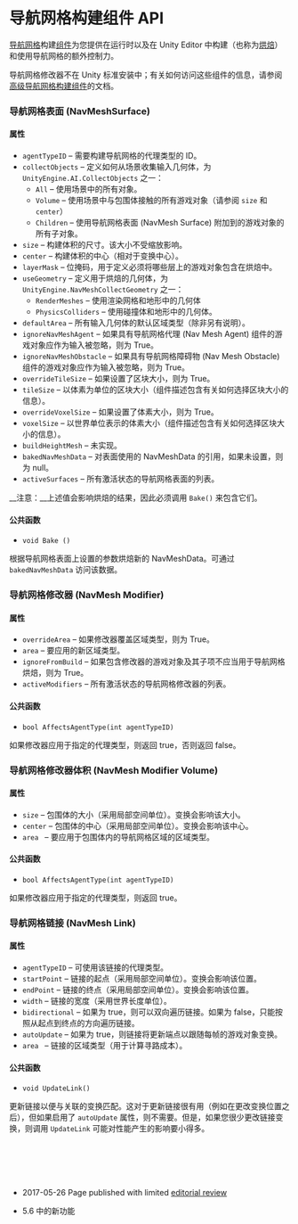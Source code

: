 # 导航网格构建组件 API

[导航网格](nav-NavigationSystem.html)构建[组件](UsingComponents.html)为您提供在运行时以及在 Unity Editor 中构建（也称为[烘焙](nav-BuildingNavMesh.html)）和使用导航网格的额外控制力。

导航网格修改器不在 Unity 标准安装中；有关如何访问这些组件的信息，请参阅[高级导航网格构建组件](NavMesh-BuildingComponents.html)的文档。

### 导航网格表面 (NavMeshSurface)

#### 属性

* `agentTypeID` – 需要构建导航网格的代理类型的 ID。
* `collectObjects` – 定义如何从场景收集输入几何体，为 `UnityEngine.AI.CollectObjects` 之一：
    * `All` – 使用场景中的所有对象。
    * `Volume` – 使用场景中与包围体接触的所有游戏对象（请参阅 `size` 和 `center`）
    * `Children` – 使用导航网格表面 (NavMesh Surface) 附加到的游戏对象的所有子对象。
* `size` – 构建体积的尺寸。该大小不受缩放影响。
* `center` – 构建体积的中心（相对于变换中心）。
* `layerMask` – 位掩码，用于定义必须将哪些层上的游戏对象包含在烘焙中。
* `useGeometry` – 定义用于烘焙的几何体，为 `UnityEngine.NavMeshCollectGeometry` 之一：
    * `RenderMeshes` – 使用渲染网格和地形中的几何体
    * `PhysicsColliders` – 使用碰撞体和地形中的几何体。
* `defaultArea` – 所有输入几何体的默认区域类型（除非另有说明）。
* `ignoreNavMeshAgent` – 如果具有导航网格代理 (Nav Mesh Agent) 组件的游戏对象应作为输入被忽略，则为 True。
* `ignoreNavMeshObstacle` – 如果具有导航网格障碍物 (Nav Mesh Obstacle) 组件的游戏对象应作为输入被忽略，则为 True。
* `overrideTileSize` – 如果设置了区块大小，则为 True。
* `tileSize` – 以体素为单位的区块大小（组件描述包含有关如何选择区块大小的信息）。
* `overrideVoxelSize` – 如果设置了体素大小，则为 True。
* `voxelSize` – 以世界单位表示的体素大小（组件描述包含有关如何选择区块大小的信息）。
* `buildHeightMesh` – 未实现。
* `bakedNavMeshData` – 对表面使用的 NavMeshData 的引用，如果未设置，则为 null。
* `activeSurfaces` – 所有激活状态的导航网格表面的列表。

__注意：__上述值会影响烘焙的结果，因此必须调用 `Bake()` 来包含它们。

#### 公共函数

* `void Bake ()`

根据导航网格表面上设置的参数烘焙新的 NavMeshData。可通过 `bakedNavMeshData` 访问该数据。

### 导航网格修改器 (NavMesh Modifier)

#### 属性

* `overrideArea` – 如果修改器覆盖区域类型，则为 True。
* `area` – 要应用的新区域类型。
* `ignoreFromBuild` – 如果包含修改器的游戏对象及其子项不应当用于导航网格烘焙，则为 True。
* `activeModifiers` – 所有激活状态的导航网格修改器的列表。

#### 公共函数

* `bool AffectsAgentType(int agentTypeID)`

如果修改器应用于指定的代理类型，则返回 true，否则返回 false。

### 导航网格修改器体积 (NavMesh Modifier Volume)

#### 属性

* `size` – 包围体的大小（采用局部空间单位）。变换会影响该大小。
* `center` – 包围体的中心（采用局部空间单位）。变换会影响该中心。
* `area ` – 要应用于包围体内的导航网格区域的区域类型。

#### 公共函数

* `bool AffectsAgentType(int agentTypeID)`

如果修改器应用于指定的代理类型，则返回 true。

### 导航网格链接 (NavMesh Link)

#### 属性

* `agentTypeID` – 可使用该链接的代理类型。
* `startPoint` – 链接的起点（采用局部空间单位）。变换会影响该位置。
* `endPoint` – 链接的终点（采用局部空间单位）。变换会影响该位置。
* `width` – 链接的宽度（采用世界长度单位）。
* `bidirectional` – 如果为 true，则可以双向遍历链接。如果为 false，只能按照从起点到终点的方向遍历链接。
* `autoUpdate` – 如果为 true，则链接将更新端点以跟随每帧的游戏对象变换。
* `area ` – 链接的区域类型（用于计算寻路成本）。

#### 公共函数

* `void UpdateLink()`

更新链接以便与关联的变换匹配。这对于更新链接很有用（例如在更改变换位置之后），但如果启用了 `autoUpdate` 属性，则不需要。但是，如果您很少更改链接变换，则调用 `UpdateLink` 可能对性能产生的影响要小得多。

<br/><br/> 
---

* <span class="page-edit"> 2017-05-26  Page published with limited [editorial review](DocumentationEditorialReview.html)
</span>

* <span class="page-history">5.6 中的新功能</span>


